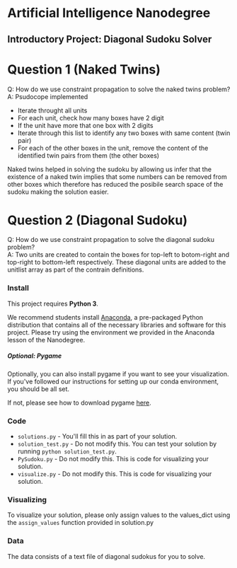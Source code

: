 # Artificial Intelligence Nanodegree
## Introductory Project: Diagonal Sudoku Solver

# Question 1 (Naked Twins)
Q: How do we use constraint propagation to solve the naked twins problem?  
A: Psudocope implemented
- Iterate throught all units
- For each unit, check how many boxes have 2 digit
- If the unit have more that one box with 2 digits
- Iterate through this list to identify any two boxes with same content (twin pair)
- For each of the other boxes in the unit, remove the content of the identified twin pairs from them (the other boxes)

Naked twins helped in solving the sudoku by allowing us infer that the existence of a naked twin implies that some numbers can be removed from other boxes which therefore has reduced the posibile search space of the sudoku making the solution easier.

# Question 2 (Diagonal Sudoku)
Q: How do we use constraint propagation to solve the diagonal sudoku problem?  
A: Two units are created to contain the boxes for top-left to botom-right and top-right to bottom-left respectively. These diagonal units are added to the unitlist array as part of the contrain definitions.

### Install

This project requires **Python 3**.

We recommend students install [Anaconda](https://www.continuum.io/downloads), a pre-packaged Python distribution that contains all of the necessary libraries and software for this project. 
Please try using the environment we provided in the Anaconda lesson of the Nanodegree.

##### Optional: Pygame

Optionally, you can also install pygame if you want to see your visualization. If you've followed our instructions for setting up our conda environment, you should be all set.

If not, please see how to download pygame [here](http://www.pygame.org/download.shtml).

### Code

* `solutions.py` - You'll fill this in as part of your solution.
* `solution_test.py` - Do not modify this. You can test your solution by running `python solution_test.py`.
* `PySudoku.py` - Do not modify this. This is code for visualizing your solution.
* `visualize.py` - Do not modify this. This is code for visualizing your solution.

### Visualizing

To visualize your solution, please only assign values to the values_dict using the ```assign_values``` function provided in solution.py

### Data

The data consists of a text file of diagonal sudokus for you to solve.